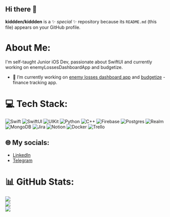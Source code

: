 
## Hi there 👋

**kiddden/kiddden** is a ✨ _special_ ✨ repository because its `README.md` (this file) appears on your GitHub profile.

# About Me:
I'm self-taught Junior iOS Dev, passionate about SwiftUI and currently working on enemyLossesDashboardApp and budgetize.<br>
- 🔭 I’m currently working on [enemy losses dashboard app](https://github.com/kiddden/enemyLossesDashboardApp) and [budgetize](https://github.com/Tripple-K/budgetize) - finance tracking app.

# 💻 Tech Stack:
![Swift](https://img.shields.io/badge/swift-F54A2A?style=flat&logo=swift&logoColor=white) ![SwiftUI](https://img.shields.io/badge/swift-F54A2A?style=flat&logo=swift&logoColor=white) ![UIKit](https://img.shields.io/badge/swift-F54A2A?style=flat&logo=swift&logoColor=white) ![Python](https://img.shields.io/badge/python-3670A0?style=flat&logo=python&logoColor=ffdd54) ![C++](https://img.shields.io/badge/c++-%2300599C.svg?style=flat&logo=c%2B%2B&logoColor=white) ![Firebase](https://img.shields.io/badge/firebase-%23039BE5.svg?style=flat&logo=firebase) ![Postgres](https://img.shields.io/badge/postgres-%23316192.svg?style=flat&logo=postgresql&logoColor=white) ![Realm](https://img.shields.io/badge/Realm-39477F?style=flat&logo=realm&logoColor=white) ![MongoDB](https://img.shields.io/badge/MongoDB-%234ea94b.svg?style=flat&logo=mongodb&logoColor=white) ![Jira](https://img.shields.io/badge/jira-%230A0FFF.svg?style=flat&logo=jira&logoColor=white) ![Notion](https://img.shields.io/badge/Notion-%23000000.svg?style=flat&logo=notion&logoColor=white) ![Docker](https://img.shields.io/badge/docker-%230db7ed.svg?style=flat&logo=docker&logoColor=white) ![Trello](https://img.shields.io/badge/Trello-%23026AA7.svg?style=flat&logo=Trello&logoColor=white)

## 🌐 My socials:
- [LinkedIn](https://www.linkedin.com/in/eugene-nedaikasha-10b77023b/)
- [Telegram](https://t.me/kidden)

# 📊 GitHub Stats:
![](https://github-readme-stats.vercel.app/api?username=kiddden&theme=tokyonight&hide_border=true&include_all_commits=false&count_private=true)<br/>
![](https://github-readme-streak-stats.herokuapp.com/?user=kiddden&theme=tokyonight&hide_border=true)<br/>
![](https://github-readme-stats.vercel.app/api/top-langs/?username=kiddden&theme=tokyonight&hide_border=true&include_all_commits=false&count_private=true&layout=compact)



